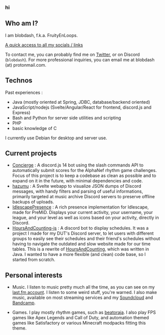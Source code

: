 ### hi

## Who am I?

I am blobdash, f.k.a. FruityEnLoops.

[A quick access to all my socials / links](https://blobdash.carrd.co/)

To contact me, you can probably find me on [Twitter](https://twitter.com/FruityEnLoops), or on Discord (`blobdash`). For more professional inquiries, you can email me at blobdash (at) protonmail.com.

## Technos

Past experiences :
- Java (mostly oriented at Spring, JDBC, database/backend oriented)
- JavaScript/nodejs (Svelte/Angular/React for frontend, discord.js and Express)
- Bash and Python for server side utilities and scripting
- PHP
- basic knowledge of C

I currently use Debian for desktop and server use.

## Current projects

- [Concierge](https://github.com/FruityEnLoops/Concierge) : A discord.js 14 bot using the slash commands API to automatically submit scores for the AlphaNef rhythm game challenges. Focus of this project is to keep a codebase as clean as possible and to expand on it in the future, with minimal dependencies and code.
- [hazumu](https://github.com/FruityEnLoops/hazumu) : A Svelte webapp to visualize JSON dumps of Discord messages, with handy filters and parsing of useful informations, primarily targeted at music archive Discord servers to preserve offline backups of uploads.
- [IdlescapePresence](https://github.com/FruityEnLoops/IdlescapePresence) : A rich presence implementation for Idlescape, made for PreMiD. Displays your current activity, your username, your league, and your level as well as icons based on your activity, directly in Discord.
- [HoursAndCounting-js](https://github.com/FruityEnLoops/HoursAndCounting-js) : A discord bot to display schedules. It was a project I made for my DUT's Discord server, to let users with different groups to easily see their schedules and their friend's schedules without having to navigate the outdated and slow website made for our time tables. This is a rewrite of [HoursAndCounting](https://github.com/FruityEnLoops/HoursAndCounting), which was written in Java. I wanted to have a more flexible (and clean) code base, so I started from scratch.

## Personal interests

- Music. I listen to music pretty much all the time, as you can see on my [last.fm account](https://www.last.fm/user/blobdash). I listen to some weird stuff, you're warned. I also make music, available on most streaming services and my [Soundcloud](https://soundcloud.com/blobdash) and [Bandcamp](https://blobdash.bandcamp.com/).

- Games. I play mostly rhythm games, such as [beatoraja](https://github.com/exch-bms2/beatoraja/). I also play FPS games like Apex Legends and Call of Duty, and automation themed games like Satisfactory or various Minecraft modpacks fitting this theme.
